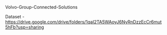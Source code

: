 Volvo-Group-Connected-Solutions

Dataset - https://drive.google.com/drive/folders/1qaI2TA5WAoyJ6NyRnDzzEcCr6mut5hFb?usp=sharing
